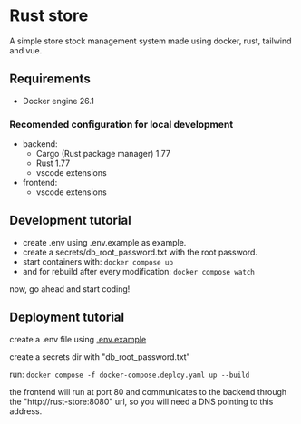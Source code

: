 # Rust store

A simple store stock management system made using docker, rust, tailwind and vue.

## Requirements

- Docker engine 26.1

### Recomended configuration for local development

- backend:
  - Cargo (Rust package manager) 1.77
  - Rust 1.77
  - vscode extensions
- frontend:
  - vscode extensions

## Development tutorial

- create .env using .env.example as example.
- create a secrets/db_root_password.txt with the root password.
- start containers with:
  `docker compose up`
- and for rebuild after every modification:
  `docker compose watch`

now, go ahead and start coding!

## Deployment tutorial

create a .env file using [.env.example](./.env.example)

create a secrets dir with "db_root_password.txt"

run:
`docker compose -f docker-compose.deploy.yaml up --build`

the frontend will run at port 80 and communicates to the backend through the "http://rust-store:8080" url, so you will need a DNS pointing to this address.
